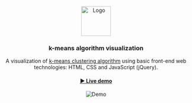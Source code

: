 <br />
<p align="center">
<a href="https://en.wikipedia.org/wiki/Brainfuck">
<img src="https://i.imgur.com/xZwyt4Z.png" alt="Logo" width="80" height="80">
</a>

<h3 align="center">k-means algorithm visualization</h3>

<p align="center">
A visualization of <a href="https://en.wikipedia.org/wiki/K-means_clustering" target="__blank">k-means clustering algorithm</a> using basic front-end web technologies: HTML, CSS and JavaScript (jQuery).
</p>

<h4 align="center"><a href="https://4uad.github.io/visualize-kmeans" target="__blank">▶️ Live demo</a></h4>
 
<p align="center">
<img src="https://i.imgur.com/6VQrLoC.gif" alt="Demo">
</p>